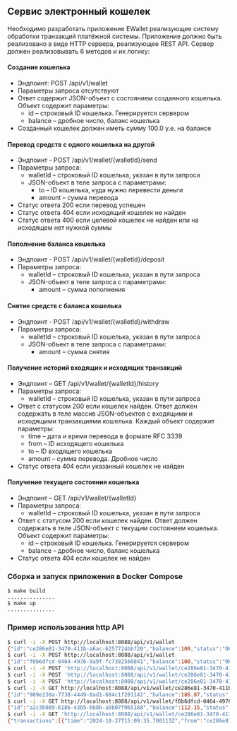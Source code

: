 ## Сервис электронный кошелек

Необходимо разработать приложение EWallet реализующее систему обработки транзакций 
платёжной системы. Приложение должно быть реализовано в виде HTTP сервера, реализующее 
REST API. Сервер должен реализовывать 6 методов и их логику:

#### Создание кошелька
 - Эндпоинт: POST /api/v1/wallet
 - Параметры запроса отсутствуют
 - Ответ содержит JSON-объект с состоянием созданного кошелька. Объект содержит параметры:
    - id – строковый ID кошелька. Генерируется сервером
    - balance – дробное число, баланс кошелька
 - Созданный кошелек должен иметь сумму 100.0 у.е. на балансе
#### Перевод средств с одного кошелька на другой
 - Эндпоинт - POST /api/v1/wallet/{walletId}/send
 - Параметры запроса:
    - walletId – строковый ID кошелька, указан в пути запроса
    - JSON-объект в теле запроса с параметрами:
        - to – ID кошелька, куда нужно перевести деньги
        - amount – сумма перевода
 - Статус ответа 200 если перевод успешен
 - Статус ответа 404 если исходящий кошелек не найден
 - Статус ответа 400 если целевой кошелек не найден или на исходящем нет нужной суммы
#### Пополнение баланса кошелька
 - Эндпоинт - POST /api/v1/wallet/{walletId}/deposit
 - Параметры запроса:
    - walletId – строковый ID кошелька, указан в пути запроса
    - JSON-объект в теле запроса с параметрами:
        - amount – сумма пополнения
#### Cнятие средств с баланса кошелька
 - Эндпоинт - POST /api/v1/wallet/{walletId}/withdraw
 - Параметры запроса:
    - walletId – строковый ID кошелька, указан в пути запроса
    - JSON-объект в теле запроса с параметрами:
        - amount – сумма снятия
#### Получение историй входящих и исходящих транзакций
 - Эндпоинт – GET /api/v1/wallet/{walletId}/history
 - Параметры запроса:
    - walletId – строковый ID кошелька, указан в пути запроса
 - Ответ с статусом 200 если кошелек найден. Ответ должен содержать в теле массив JSON-объектов с входящими и исходящими транзакциями кошелька. Каждый объект содержит параметры:
    - time – дата и время перевода в формате RFC 3339
    - from – ID исходящего кошелька
    - to – ID входящего кошелька
    - amount – сумма перевода. Дробное число
 - Статус ответа 404 если указанный кошелек не найден
#### Получение текущего состояния кошелька
 - Эндпоинт – GET /api/v1/wallet/{walletId}
 - Параметры запроса:
    - walletId – строковый ID кошелька, указан в пути запроса
 - Ответ с статусом 200 если кошелек найден. Ответ должен содержать в теле JSON-объект с текущим состоянием кошелька. Объект содержит параметры:
    - id – строковый ID кошелька. Генерируется сервером
    - balance – дробное число, баланс кошелька
 - Статус ответа 404 если кошелек не найден

### Сборка и запуск приложения в Docker Compose

```shell script
$ make build
...............
$ make up
...............
```

### Пример использования http API
```bash
$ curl -i -X POST http://localhost:8088/api/v1/wallet
{"id":"ce286e81-3470-411b-a6ac-6257724bbf20","balance":100,"status":"OK"}
$ curl -i -X POST http://localhost:8088/api/v1/wallet
{"id":"f0b6dfcd-0464-4976-9a9f-fc7382560841","balance":100,"status":"OK"}
$ curl -i -X POST 'http://localhost:8088/api/v1/wallet/ce286e81-3470-411b-a6ac-6257724bbf20/send' -H "Content-Type: application/json" -d '{"to":"f0b6dfcd-0464-4976-9a9f-fc7382560841","amount":12.15}'
$ curl -i -X POST 'http://localhost:8088/api/v1/wallet/ce286e81-3470-411b-a6ac-6257724bbf20/deposit' -H "Content-Type: application/json" -d '{"amount":120.22}'
$ curl -i -X POST 'http://localhost:8088/api/v1/wallet/ce286e81-3470-411b-a6ac-6257724bbf20/withdraw' -H "Content-Type: application/json" -d '{"amount":22.00}'
$ curl -i -X GET http://localhost:8088/api/v1/wallet/ce286e81-3470-411b-a6ac-6257724bbf20
{"id":"989e230a-7738-4449-8ad1-684c1f201142","balance":186.07,"status":"OK"}
$ curl -i -X GET http://localhost:8088/api/v1/wallet/f0b6dfcd-0464-4976-9a9f-fc7382560841
{"id":"a2c3b089-6186-43b5-bb8b-a5b07f965168","balance":112.15,"status":"OK"}
$ curl -i -X GET 'http://localhost:8088/api/v1/wallet/ce286e81-3470-411b-a6ac-6257724bbf20/history'
{"transactions":[{"time":"2024-10-27T15:09:35.700113Z","from":"ce286e81-3470-411b-a6ac-6257724bbf20","to":"f0b6dfcd-0464-4976-9a9f-fc7382560841","amount":12.15},{"time":"2024-10-27T15:11:10.481953Z","from":"00000000-0000-0000-0000-000000000000","to":"ce286e81-3470-411b-a6ac-6257724bbf20","amount":120.22},{"time":"2024-10-27T15:11:38.781783Z","from":"ce286e81-3470-411b-a6ac-6257724bbf20","to":"00000000-0000-0000-0000-000000000000","amount":22}],"status":"OK"}
```